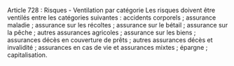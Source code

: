 Article 728 : Risques - Ventilation par catégorie
Les risques doivent être ventilés entre les catégories suivantes :
accidents corporels ;
assurance maladie ;
assurance sur les récoltes ;
assurance sur le bétail ;
assurance sur la pêche ;
autres assurances agricoles ;
assurance sur les biens ;
assurances décès en couverture de prêts ;
autres assurances décès et invalidité ;
assurances en cas de vie et assurances mixtes ;
épargne ;
capitalisation.